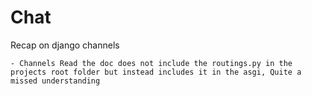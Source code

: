 # Chat
Recap on django channels

    - Channels Read the doc does not include the routings.py in the projects root folder but instead includes it in the asgi, Quite a missed understanding